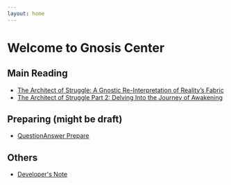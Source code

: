 ```yaml
---
layout: home
---
```

# Welcome to Gnosis Center

## Main Reading
- [The Architect of Struggle: A Gnostic Re-Interpretation of Reality’s Fabric](gnosis/The_Architect_of_Struggle.md)
- [The Architect of Struggle Part 2: Delving Into the Journey of Awakening](gnosis/The_Architect_of_Struggle_Part2.md)

## Preparing (might be draft)
- [QuestionAnswer Prepare](gnosis/QuestionAnswer_Prepare.md)

## Others
- [Developer's Note](DeveloperNote.md)
